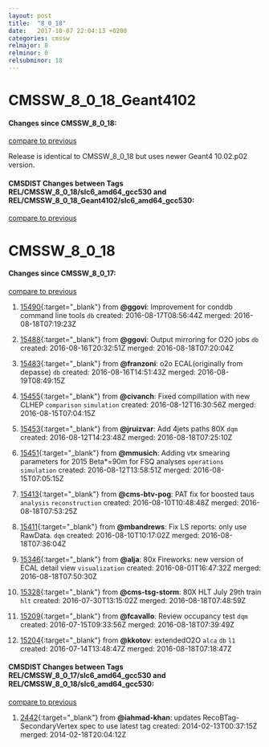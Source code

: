 ```yaml
---
layout: post
title:  "8_0_18"
date:   2017-10-07 22:04:13 +0200
categories: cmssw
relmajor: 8
relminor: 0
relsubminor: 18
---
```


# CMSSW_8_0_18_Geant4102
#### Changes since CMSSW_8_0_18:

[compare to previous](https://github.com/cms-sw/cmssw/compare/CMSSW_8_0_18...CMSSW_8_0_18_Geant4102)



Release is identical to CMSSW_8_0_18 but uses newer Geant4 10.02.p02 version.

#### CMSDIST Changes between Tags REL/CMSSW_8_0_18/slc6_amd64_gcc530 and REL/CMSSW_8_0_18_Geant4102/slc6_amd64_gcc530:

[compare to previous](https://github.com/cms-sw/cmsdist/compare/REL/CMSSW_8_0_18/slc6_amd64_gcc530...REL/CMSSW_8_0_18_Geant4102/slc6_amd64_gcc530)


# CMSSW_8_0_18
#### Changes since CMSSW_8_0_17:

[compare to previous](https://github.com/cms-sw/cmssw/compare/CMSSW_8_0_17...CMSSW_8_0_18)



1. [15490](http://github.com/cms-sw/cmssw/pull/15490){:target="_blank"}  from **@ggovi**: Improvement for conddb command line tools `db`  created: 2016-08-17T08:56:44Z merged: 2016-08-18T07:19:23Z

1. [15488](http://github.com/cms-sw/cmssw/pull/15488){:target="_blank"}  from **@ggovi**: Output mirroring for O2O jobs `db`  created: 2016-08-16T20:32:51Z merged: 2016-08-18T07:20:04Z

1. [15483](http://github.com/cms-sw/cmssw/pull/15483){:target="_blank"}  from **@franzoni**: o2o ECAL(originally from depasse) `db`  created: 2016-08-16T14:51:43Z merged: 2016-08-19T08:49:15Z

1. [15455](http://github.com/cms-sw/cmssw/pull/15455){:target="_blank"}  from **@civanch**: Fixed compillation with new CLHEP `comparison`  `simulation`  created: 2016-08-12T16:30:56Z merged: 2016-08-15T07:04:15Z

1. [15453](http://github.com/cms-sw/cmssw/pull/15453){:target="_blank"}  from **@jruizvar**: Add 4jets paths 80X `dqm`  created: 2016-08-12T14:23:48Z merged: 2016-08-18T07:25:10Z

1. [15451](http://github.com/cms-sw/cmssw/pull/15451){:target="_blank"}  from **@mmusich**: Adding vtx smearing parameters for 2015 Beta*=90m for FSQ analyses `operations`  `simulation`  created: 2016-08-12T13:58:51Z merged: 2016-08-15T07:05:15Z

1. [15413](http://github.com/cms-sw/cmssw/pull/15413){:target="_blank"}  from **@cms-btv-pog**: PAT fix for boosted taus `analysis`  `reconstruction`  created: 2016-08-10T10:48:48Z merged: 2016-08-18T07:53:25Z

1. [15411](http://github.com/cms-sw/cmssw/pull/15411){:target="_blank"}  from **@mbandrews**: Fix LS reports: only use RawData. `dqm`  created: 2016-08-10T10:17:02Z merged: 2016-08-18T07:36:04Z

1. [15346](http://github.com/cms-sw/cmssw/pull/15346){:target="_blank"}  from **@alja**: 80x Fireworks: new version of ECAL detail view `visualization`  created: 2016-08-01T16:47:32Z merged: 2016-08-18T07:50:30Z

1. [15328](http://github.com/cms-sw/cmssw/pull/15328){:target="_blank"}  from **@cms-tsg-storm**: 80X HLT July 29th train `hlt`  created: 2016-07-30T13:15:02Z merged: 2016-08-18T07:48:59Z

1. [15209](http://github.com/cms-sw/cmssw/pull/15209){:target="_blank"}  from **@fcavallo**: Review occupancy test `dqm`  created: 2016-07-15T09:33:56Z merged: 2016-08-18T07:39:49Z

1. [15204](http://github.com/cms-sw/cmssw/pull/15204){:target="_blank"}  from **@kkotov**: extendedO2O `alca`  `db`  `l1`  created: 2016-07-14T13:48:47Z merged: 2016-08-18T07:18:47Z

#### CMSDIST Changes between Tags REL/CMSSW_8_0_17/slc6_amd64_gcc530 and REL/CMSSW_8_0_18/slc6_amd64_gcc530:

[compare to previous](https://github.com/cms-sw/cmsdist/compare/REL/CMSSW_8_0_17/slc6_amd64_gcc530...REL/CMSSW_8_0_18/slc6_amd64_gcc530)



1. [2442](http://github.com/cms-sw/cmssw/pull/2442){:target="_blank"}  from **@iahmad-khan**: updates RecoBTag-SecondaryVertex spec to use latest tag created: 2014-02-13T00:37:15Z merged: 2014-02-18T20:04:12Z
